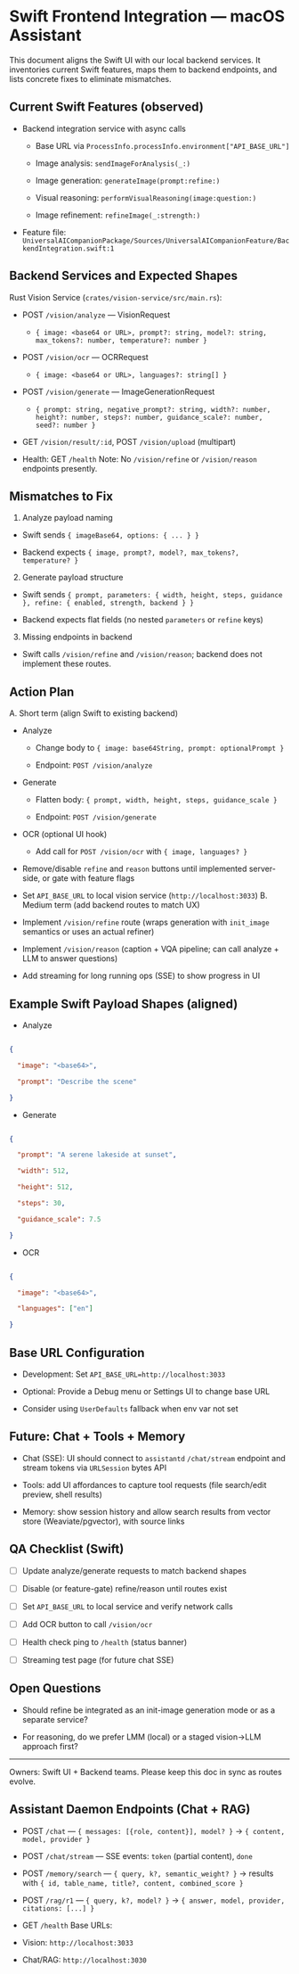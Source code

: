 # Swift Frontend Integration — macOS Assistant
This document aligns the Swift UI with our local backend services. It inventories current Swift features, maps them to backend endpoints, and lists concrete fixes to eliminate mismatches.
## Current Swift Features (observed)
- Backend integration service with async calls

  - Base URL via `ProcessInfo.processInfo.environment["API_BASE_URL"]`

  - Image analysis: `sendImageForAnalysis(_:)`

  - Image generation: `generateImage(prompt:refine:)`

  - Visual reasoning: `performVisualReasoning(image:question:)`

  - Image refinement: `refineImage(_:strength:)`

- Feature file: `UniversalAICompanionPackage/Sources/UniversalAICompanionFeature/BackendIntegration.swift:1`
## Backend Services and Expected Shapes
Rust Vision Service (`crates/vision-service/src/main.rs`):

- POST `/vision/analyze` — VisionRequest

  - `{ image: <base64 or URL>, prompt?: string, model?: string, max_tokens?: number, temperature?: number }`

- POST `/vision/ocr` — OCRRequest

  - `{ image: <base64 or URL>, languages?: string[] }`

- POST `/vision/generate` — ImageGenerationRequest

  - `{ prompt: string, negative_prompt?: string, width?: number, height?: number, steps?: number, guidance_scale?: number, seed?: number }`

- GET `/vision/result/:id`, POST `/vision/upload` (multipart)

- Health: GET `/health`
Note: No `/vision/refine` or `/vision/reason` endpoints presently.
## Mismatches to Fix
1) Analyze payload naming

- Swift sends `{ imageBase64, options: { ... } }`

- Backend expects `{ image, prompt?, model?, max_tokens?, temperature? }`
2) Generate payload structure

- Swift sends `{ prompt, parameters: { width, height, steps, guidance }, refine: { enabled, strength, backend } }`

- Backend expects flat fields (no nested `parameters` or `refine` keys)
3) Missing endpoints in backend

- Swift calls `/vision/refine` and `/vision/reason`; backend does not implement these routes.
## Action Plan
A. Short term (align Swift to existing backend)

- Analyze

  - Change body to `{ image: base64String, prompt: optionalPrompt }`

  - Endpoint: `POST /vision/analyze`

- Generate

  - Flatten body: `{ prompt, width, height, steps, guidance_scale }`

  - Endpoint: `POST /vision/generate`

- OCR (optional UI hook)

  - Add call for `POST /vision/ocr` with `{ image, languages? }`

- Remove/disable `refine` and `reason` buttons until implemented server-side, or gate with feature flags

- Set `API_BASE_URL` to local vision service (`http://localhost:3033`)
B. Medium term (add backend routes to match UX)

- Implement `/vision/refine` route (wraps generation with `init_image` semantics or uses an actual refiner)

- Implement `/vision/reason` (caption + VQA pipeline; can call analyze + LLM to answer questions)

- Add streaming for long running ops (SSE) to show progress in UI
## Example Swift Payload Shapes (aligned)
- Analyze

```json

{

  "image": "<base64>",

  "prompt": "Describe the scene"

}

```
- Generate

```json

{

  "prompt": "A serene lakeside at sunset",

  "width": 512,

  "height": 512,

  "steps": 30,

  "guidance_scale": 7.5

}

```
- OCR

```json

{

  "image": "<base64>",

  "languages": ["en"]

}

```
## Base URL Configuration
- Development: Set `API_BASE_URL=http://localhost:3033`

- Optional: Provide a Debug menu or Settings UI to change base URL

- Consider using `UserDefaults` fallback when env var not set
## Future: Chat + Tools + Memory
- Chat (SSE): UI should connect to `assistantd` `/chat/stream` endpoint and stream tokens via `URLSession` bytes API

- Tools: add UI affordances to capture tool requests (file search/edit preview, shell results)

- Memory: show session history and allow search results from vector store (Weaviate/pgvector), with source links
## QA Checklist (Swift)
- [ ] Update analyze/generate requests to match backend shapes

- [ ] Disable (or feature-gate) refine/reason until routes exist

- [ ] Set `API_BASE_URL` to local service and verify network calls

- [ ] Add OCR button to call `/vision/ocr`

- [ ] Health check ping to `/health` (status banner)

- [ ] Streaming test page (for future chat SSE)
## Open Questions
- Should refine be integrated as an init-image generation mode or as a separate service?

- For reasoning, do we prefer LMM (local) or a staged vision->LLM approach first?
---
Owners: Swift UI + Backend teams. Please keep this doc in sync as routes evolve.
## Assistant Daemon Endpoints (Chat + RAG)
- POST `/chat` — `{ messages: [{role, content}], model? }` → `{ content, model, provider }`

- POST `/chat/stream` — SSE events: `token` (partial content), `done`

- POST `/memory/search` — `{ query, k?, semantic_weight? }` → results with `{ id, table_name, title?, content, combined_score }`

- POST `/rag/r1` — `{ query, k?, model? }` → `{ answer, model, provider, citations: [...] }`

- GET `/health`
Base URLs:

- Vision: `http://localhost:3033`

- Chat/RAG: `http://localhost:3030`

